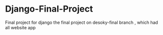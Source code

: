 # Django-Final-Project
Final project for django 
the final project on desoky-final branch , which had all website app 
